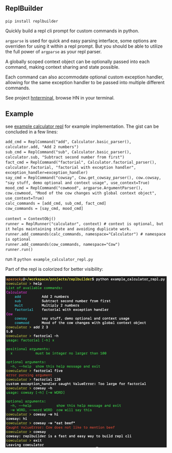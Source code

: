 ## ReplBuilder

`pip install replbuilder`

Quickly build a repl cli prompt for custom commands in python.

`argparse` is used for quick and easy parsing interface, some options are overriden for using it within a repl prompt. But you should be able to utilize the full power of `argparse` as your repl parser.

A globally scoped context object can be optionally passed into each command, making context sharing and state possible.

Each command can also accommodate optional custom exception handler, allowing for the same exception handler to be passed into multiple different commands.

See project [hnterminal](https://github.com/Aperocky/hnterminal), browse HN in your terminal.

## Example

see [example calculator repl](example_calculator_repl.py) for example implementation. The gist can be concluded in a few lines:

```
add_cmd = ReplCommand("add", Calculator.basic_parser(), calculator.add, "Add 2 numbers")
sub_cmd = ReplCommand("sub", Calculator.basic_parser(), calculator.sub, "Subtract second number from first")
fact_cmd = ReplCommand("factorial", Calculator.factorial_parser(), calculator.factorial, "factorial with exception handler", exception_handler=exception_handler)
say_cmd = ReplCommand("cowsay", Cow.get_cowsay_parser(), cow.cowsay, "say stuff, demo optional and context usage", use_context=True)
mood_cmd = ReplCommand("cowmood", argparse.ArgumentParser(), cow.cowmood, "Mood of the cow changes with global context object", use_context=True)
calc_commands = [add_cmd, sub_cmd, fact_cmd]
cow_commands = [say_cmd, mood_cmd]

context = ContextObj()
runner = ReplRunner("calculator", context) # context is optional, but it helps maintaining state and avoiding duplicate work.
runner.add_commands(calc_commands, namespace="Calculator") # namespace is optional
runner.add_commands(cow_commands, namespace="Cow")
runner.run()
```

run it `python example_calculator_repl.py`

Part of the repl is colorized for better visibility:

![example repl run](demo.jpg)
